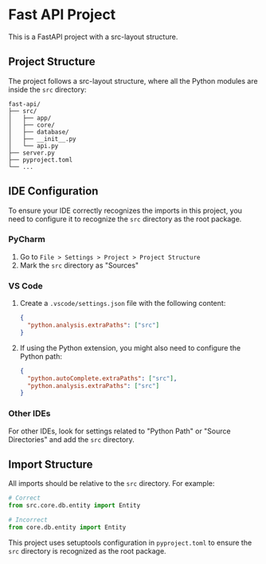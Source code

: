 # Fast API Project

This is a FastAPI project with a src-layout structure.

## Project Structure

The project follows a src-layout structure, where all the Python modules are inside the `src` directory:

```
fast-api/
├── src/
│   ├── app/
│   ├── core/
│   ├── database/
│   ├── __init__.py
│   └── api.py
├── server.py
├── pyproject.toml
└── ...
```

## IDE Configuration

To ensure your IDE correctly recognizes the imports in this project, you need to configure it to recognize the `src` directory as the root package.

### PyCharm

1. Go to `File > Settings > Project > Project Structure`
2. Mark the `src` directory as "Sources"

### VS Code

1. Create a `.vscode/settings.json` file with the following content:
   ```json
   {
     "python.analysis.extraPaths": ["src"]
   }
   ```

2. If using the Python extension, you might also need to configure the Python path:
   ```json
   {
     "python.autoComplete.extraPaths": ["src"],
     "python.analysis.extraPaths": ["src"]
   }
   ```

### Other IDEs

For other IDEs, look for settings related to "Python Path" or "Source Directories" and add the `src` directory.

## Import Structure

All imports should be relative to the `src` directory. For example:

```python
# Correct
from src.core.db.entity import Entity

# Incorrect
from core.db.entity import Entity
```

This project uses setuptools configuration in `pyproject.toml` to ensure the `src` directory is recognized as the root package.
